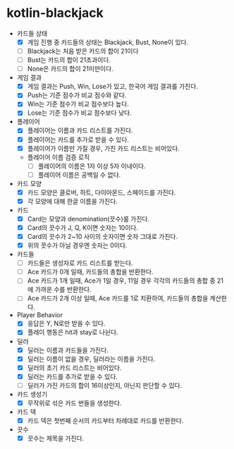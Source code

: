 # kotlin-blackjack

- 카드들 상태
  - [X] 게임 진행 중 카드들의 상태는 Blackjack, Bust, None이 있다.
  - [ ] Blackjack는 처음 받은 카드의 합이 21이다
  - [ ] Bust는 카드의 합이 21초과이다.
  - [ ] None은 카드의 합이 21미만이다.
- 게임 결과
    - [X] 게임 결과는 Push, Win, Lose가 있고, 한국어 게임 결과를 가진다.
    - [X] Push는 기준 점수가 비교 점수와 같다.
    - [X] Win는 기준 점수가 비교 점수보다 높다.
    - [X] Lose는 기준 점수가 비교 점수보다 낮다.
- 플레이어
    - [X] 플레이어는 이름과 카드 리스트를 가진다.
    - [X] 플레이어는 카드를 추가로 받을 수 있다.
    - [X] 플레이어가 이름만 가질 경우, 가진 카드 리스트는 비어있다.
    - 플레이어 이름 검증 로직
        - [ ] 플레이어의 이름은 1자 이상 5자 이내이다.
        - [ ] 플레이어 이름은 공백일 수 없다.
- 카드 모양
    - [X] 카드 모양은 클로버, 하트, 다이아몬드, 스페이드를 가진다.
    - [X] 각 모양에 대해 한글 이름을 가진다.
- 카드
    - [X] Card는 모양과 denomination(끗수)를 가진다.
    - [X] Card의 끗수가 J, Q, K이면 숫자는 10이다.
    - [X] Card의 끗수가 2~10 사이의 숫자이면 숫자 그대로 가진다.
    - [X] 위의 끗수가 아닐 경우엔 숫자는 0이다.
- 카드들
    - [ ] 카드들은 생성자로 카드 리스트를 받는다.
    - [ ] Ace 카드가 0개 일때, 카드들의 총합을 반환한다.
    - [ ] Ace 카드가 1개 일때, Ace가 1일 경우, 11일 경우 각각의 카드들의 총합 중 21에 가까운 수를 반환한다.
    - [ ] Ace 카드가 2개 이상 일때, Ace 카드를 1로 치환하여, 카드들의 총합을 계산한다.
- Player Behavior
    - [X] 응답은 Y, N로만 받을 수 있다.
    - [X] 플레이 행동은 hit과 stay로 나뉜다.
- 딜러
    - [X] 딜러는 이름과 카드들을 가진다.
    - [X] 딜러는 이름이 없을 경우, 딜러라는 이름을 가진다.
    - [X] 딜러의 초기 카드 리스트는 비어있다.
    - [X] 딜러는 카드를 추가로 받을 수 있다.
    - [ ] 딜러가 가진 카드의 합이 16이상인지, 아닌지 판단할 수 있다.
- 카드 생성기
    - [X] 무작위로 섞은 카드 번들을 생성한다.
- 카드 덱
  - [X] 카드 덱은 첫번째 순서의 카드부터 차례대로 카드를 반환한다.
- 끗수
  - [X] 끗수는 제목을 가진다.